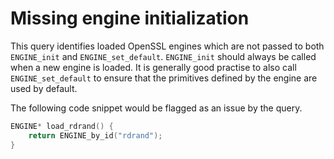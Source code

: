 # Missing engine initialization

This query identifies loaded OpenSSL engines which are not passed to both
`ENGINE_init` and `ENGINE_set_default`. `ENGINE_init` should always be called
when a new engine is loaded. It is generally good practise to also call
`ENGINE_set_default` to ensure that the primitives defined by the engine are
used by default.

The following code snippet would be flagged as an issue by the query.

```cpp
ENGINE* load_rdrand() {
    return ENGINE_by_id("rdrand");
}
```